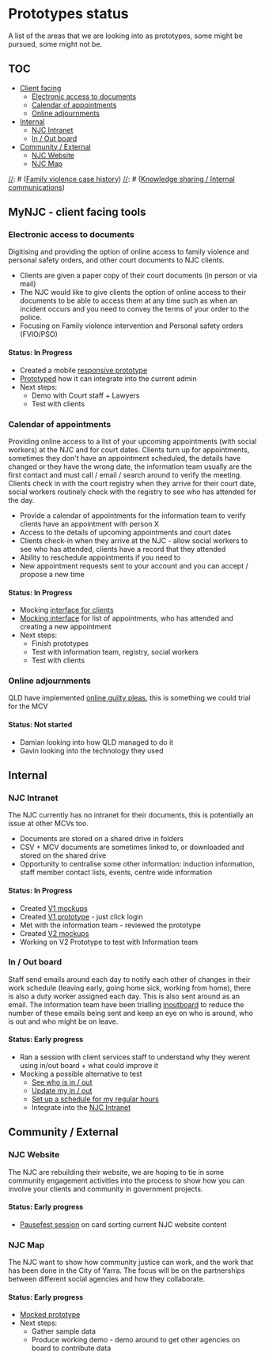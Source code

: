 # Prototypes status
A list of the areas that we are looking into as prototypes, some might be pursued, some might not be.

## TOC
- [Client facing](#client-facing)
	- [Electronic access to documents](#electronic-access-to-documents)
	- [Calendar of appointments](#calendar-of-appointments)
	- [Online adjournments](#online-adjournments)
- [Internal](#internal)
	- [NJC Intranet](#njc-intranet)
	- [In / Out board](#in-out-board)
- [Community / External](#community-external)
	- [NJC Website](#njc-website)
	- [NJC Map](#njc-map)    


[//]: # ([Family violence case history](#family-violence-case-history))
[//]: # ([Knowledge sharing / Internal communications](#knowledge-sharing-internal-communications))

## MyNJC - client facing tools
### Electronic access to documents
Digitising and providing the option of online access to family violence and personal safety orders, and other court documents to NJC clients.
* Clients are given a paper copy of their court documents (in person or via mail)
* The NJC would like to give clients the option of online access to their documents to be able to access them at any time such as when an incident occurs and you need to convey the terms of your order to the police.
* Focusing on Family violence intervention and Personal safety orders (FVIO/PSO)

#### Status: In Progress
* Created a mobile [responsive prototype](http://njc-efv.herokuapp.com)
* [Prototyped](http://njc-efv.herokuapp.com/admin#/) how it can integrate into the current admin
* Next steps:
  - Demo with Court staff + Lawyers
  - Test with clients

### Calendar of appointments
Providing online access to a list of your upcoming appointments (with social workers) at the NJC and for court dates. Clients turn up for appointments, sometimes they don't have an appointment scheduled, the details have changed or they have the wrong date, the information team usually are the first contact and must call / email / search around to verify the meeting. Clients check in with the court registry when they arrive for their court date, social workers routinely check with the registry to see who has attended for the day.

* Provide a calendar of appointments for the information team to verify clients have an appointment with person X
* Access to the details of upcoming appointments and court dates
* Clients check-in when they arrive at the NJC - allow social workers to see who has attended, clients have a record that they attended
* Ability to reschedule appointments if you need to
* New appointment requests sent to your account and you can accept / propose a new time

#### Status: In Progress
* Mocking [interface for clients](https://app.moqups.com/ekigbo/ShWGM4yt7q/view/page/a0056ded4)
* [Mocking interface](https://app.moqups.com/ekigbo/ShWGM4yt7q/view/page/a298c2517) for list of appointments, who has attended and creating a new appointment
* Next steps:
  - Finish prototypes
  - Test with information team, registry, social workers
  - Test with clients

### Online adjournments
QLD have implemented [online guilty pleas](https://www.qld.gov.au/law/court/going-to-court/plead-guilty-online/#), this is something we could trial for the MCV

#### Status: Not started
* Damian looking into how QLD managed to do it
* Gavin looking into the technology they used

## Internal
### NJC Intranet
The NJC currently has no intranet for their documents, this is potentially an issue at other MCVs too.
* Documents are stored on a shared drive in folders
* CSV + MCV documents are sometimes linked to, or downloaded and stored on the shared drive
* Opportunity to centralise some other information: induction information, staff member contact lists, events, centre wide information

#### Status: In Progress
* Created [V1 mockups](https://app.moqups.com/ekigbo/5ZBPPdq0mn/view/page/a353dd477)
* Created [V1 prototype](http://njc-intranet.herokuapp.com/) - just click login
* Met with the information team - reviewed the prototype
* Created [V2 mockups](https://app.moqups.com/ekigbo/5ZBPPdq0mn/view/page/a4f966386)
* Working on V2 Prototype to test with Information team

### In / Out board
Staff send emails around each day to notify each other of changes in their work schedule (leaving early, going home sick, working from home), there is also a duty worker assigned each day. This is also sent around as an email. The information team have been trialling [inoutboard](https://www.inoutboard.com/) to reduce the number of these emails being sent and keep an eye on who is around, who is out and who might be on leave.

#### Status: Early progress
* Ran a session with client services staff to understand why they werent using in/out board + what could improve it
* Mocking a possible alternative to test
  - [See who is in / out](https://app.moqups.com/ekigbo/5ZBPPdq0mn/edit/page/ae4e92ceb)
  - [Update my in / out](https://app.moqups.com/ekigbo/5ZBPPdq0mn/edit/page/a6650e232)
  - [Set up a schedule for my regular hours](https://app.moqups.com/ekigbo/5ZBPPdq0mn/edit/page/acb56e560)
  - Integrate into the [NJC Intranet](#njc-intranet)

[//]: # (### Knowledge sharing / Internal communications)
[//]: # (### Family violence case history)
## Community / External
### NJC Website
The NJC are rebuilding their website, we are hoping to tie in some community engagement activities into the process to show how you can involve your clients and community in government projects.

#### Status: Early progress
* [Pausefest session](/docs/pausefest-session) on card sorting current NJC website content

### NJC Map
The NJC want to show how community justice can work, and the work that has been done in the City of Yarra. The focus will be on the partnerships between different social agencies and how they collaborate.

#### Status: Early progress
* [Mocked prototype](https://app.moqups.com/ekigbo/5ZBPPdq0mn/view/page/a1c9a6a86)
* Next steps:
  - Gather sample data
  - Produce working demo - demo around to get other agencies on board to contribute data
